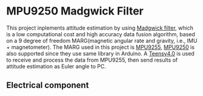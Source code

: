 # MPU9250 Madgwick Filter
This project inplements attitude estimation by using [Madgwick filter](https://x-io.co.uk/open-source-imu-and-ahrs-algorithms/), which is a low computational cost and high accuracy data fusion algorithm, based on a 9 degree of freedom MARG(magnetic angular rate and gravity, i.e., IMU + magnetometer). The MARG used in this project is [MPU9255](https://www.amazon.com/UCTRONICS-MPU-9255-Compass-Accelerometer-Gyroscope/dp/B01DIGRR8U/ref=sr_1_3?dchild=1&keywords=MPU9255&qid=1597109290&sr=8-3), [MPU9250](https://www.amazon.com/HiLetgo-Gyroscope-Acceleration-Accelerator-Magnetometer/dp/B01I1J0Z7Y/ref=sr_1_4?dchild=1&keywords=MPU9250&qid=1597109421&sr=8-4) is also supported since they use same library in Arduino. A [Teensy4.0](https://www.pjrc.com/teensy-4-0/) is used to receive and process the data from MPU9255, then send results of attitude estimation as Euler angle to PC.

## Electrical component

